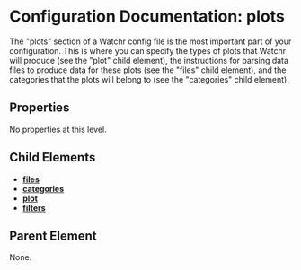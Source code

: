 # Configuration Documentation: plots

The "plots" section of a Watchr config file is the most important part of your configuration.  This is where you can specify the types of plots that Watchr will produce (see the "plot" child element), the instructions for parsing data files to produce data for these plots (see the "files" child element), and the categories that the plots will belong to (see the "categories" child element).

## Properties

No properties at this level.

## Child Elements

- [**files**](files.html)
- [**categories**](categories.html)
- [**plot**](plot.html)
- [**filters**](filters.html)

## Parent Element

None.